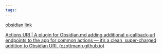```yaml
---
tags: 
---
```

[obsidian link](obsidian://show-plugin?id=actions-uri)

[Actions URI | A plugin for Obsidian.md adding additional x-callback-url endpoints to the app for common actions — it’s a clean, super-charged addition to Obsidian URI. (czottmann.github.io)](https://czottmann.github.io/obsidian-actions-uri/)
